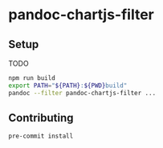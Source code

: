 # pandoc-chartjs-filter

## Setup

TODO 

```bash
npm run build
export PATH="${PATH}:${PWD}build"
pandoc --filter pandoc-chartjs-filter ...
```

## Contributing

```bash
pre-commit install
```
